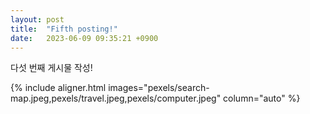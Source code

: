 ```yaml
---
layout: post
title:  "Fifth posting!"
date:   2023-06-09 09:35:21 +0900
---
```


다섯 번째 게시물 작성!

{% include aligner.html images="pexels/search-map.jpeg,pexels/travel.jpeg,pexels/computer.jpeg" column="auto" %}
